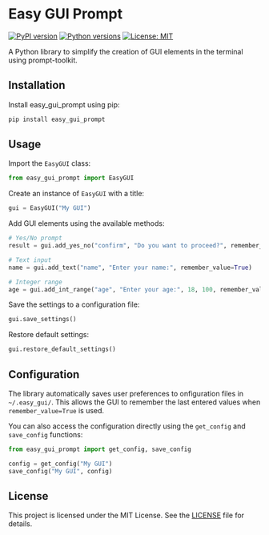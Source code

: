 # Easy GUI Prompt

[![PyPI version](https://badge.fury.io/py/easy_gui_prompt.svg)](https://badge.fury.io/py/easy_gui_prompt)
[![Python versions](https://img.shields.io/pypi/pyversions/easy_gui_prompt.svg)](https://pypi.org/project/easy_gui_prompt/)
[![License: MIT](https://img.shields.io/badge/License-MIT-yellow.svg)](https://opensource.org/licenses/MIT)

A Python library to simplify the creation of GUI elements in the terminal using prompt-toolkit.

## Installation

Install easy_gui_prompt using pip:

```bash
pip install easy_gui_prompt
```

## Usage

Import the `EasyGUI` class:

```python
from easy_gui_prompt import EasyGUI
```

Create an instance of `EasyGUI` with a title:

```python
gui = EasyGUI("My GUI")
```

Add GUI elements using the available methods:

```python
# Yes/No prompt
result = gui.add_yes_no("confirm", "Do you want to proceed?", remember_value=True)

# Text input
name = gui.add_text("name", "Enter your name:", remember_value=True)

# Integer range
age = gui.add_int_range("age", "Enter your age:", 18, 100, remember_value=True)
```

Save the settings to a configuration file:

```python
gui.save_settings()
```

Restore default settings:

```python
gui.restore_default_settings()
```

## Configuration

The library automatically saves user preferences to onfiguration files in `~/.easy_gui/`. This allows the GUI to remember the last entered values when `remember_value=True` is used.

You can also access the configuration directly using the `get_config` and `save_config` functions:

```python
from easy_gui_prompt import get_config, save_config

config = get_config("My GUI")
save_config("My GUI", config)
```

## License

This project is licensed under the MIT License. See the [LICENSE](LICENSE.txt) file for details.

